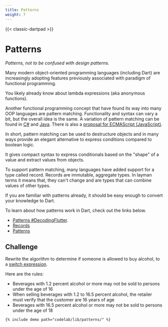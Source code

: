 ```yaml
---
title: Patterns
weight: 7
---
```


{{< classic-dartpad >}}

# Patterns

_Patterns, not to be confused with design patterns._

Many modern object-oriented programming languages (including Dart) are
increasingly adopting features previously associated with paradigm of
functional programming.

You likely already know about lambda expressions (aka anonymous functions).

Another functional programming concept that have found its way into many OOP
languages are pattern matching.
Functionality and syntax can vary a bit, but the overall idea is the same.
A variation of pattern matching can be found in [C#](https://learn.microsoft.com/en-us/dotnet/csharp/fundamentals/functional/pattern-matching) and
[Java](https://docs.oracle.com/en/java/javase/21/language/pattern-matching.html).
There is also a [proposal for ECMAScript
(JavaScript)](https://tc39.es/proposal-pattern-matching/).

In short, pattern matching can be used to destructure objects and in many ways
provide an elegant alternative to express conditions compared to boolean logic.

It gives compact syntax to express conditionals based on the "shape" of a value
and extract values from objects.

To support pattern matching, many languages have added support for a type
called record.
Records are immutable, aggregate types.
In layman terms it means that, they can't change and are types that can combine
values of other types.

If you are familiar with patterns already, it should be easy enough to convert
your knowledge to Dart.

To learn about how patterns work in Dart, check out the links below.

- [Patterns #DecodingFlutter](https://www.youtube.com/watch?v=aLvlqD4QS7Y).
- [Records](https://dart.dev/language/records)
- [Patterns](https://dart.dev/language/patterns)

## Challenge

Rewrite the algorithm to determine if someone is allowed to buy alcohol, to a
[switch expression](https://dart.dev/language/branches#switch-expressions).

Here are the rules:

- Beverages with 1.2 percent alcohol or more may not be sold to persons under the age of 16
- When selling beverages with 1.2 to 16.5 percent alcohol, the retailer must verify that the customer are 16 years of age
- Beverages with 16.5 percent alcohol or more may not be sold to persons under the age of 18

```run-dartpad:theme-dark:mode-dart:width-100%:height-800px
{% include demo path="codelab/lib/patterns/" %}
```
